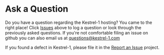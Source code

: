 # Ask a Question

Do you have a question regarding the Kestrel-1 hosting? You came to the right place! Click [Issues](https://github.com/kestrel-1/ask-a-question/issues) above to log a question or look through the previously asked questions. If you're not comfortable filing an issue on github you can also email us at [questions@kestrel-1.com](mailto:info@headwire.com)

If you found a defect in Kestrel-1, please file it in the [Report an Issue](https://github.com/kestrel-1/report-an-issue/issues) project.


